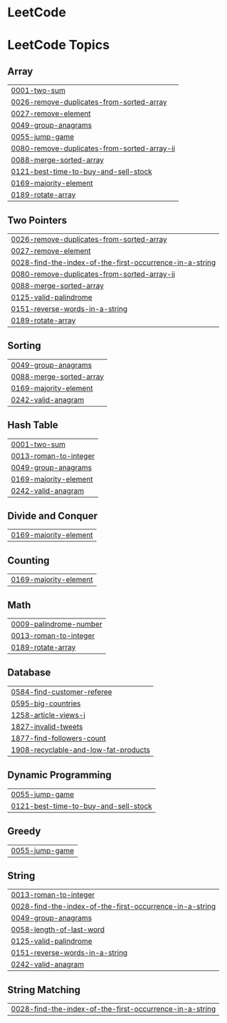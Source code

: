 # LeetCode
<!---LeetCode Topics Start-->
# LeetCode Topics
## Array
|  |
| ------- |
| [0001-two-sum](https://github.com/Angelinamathew/LeetCode/tree/master/0001-two-sum) |
| [0026-remove-duplicates-from-sorted-array](https://github.com/Angelinamathew/LeetCode/tree/master/0026-remove-duplicates-from-sorted-array) |
| [0027-remove-element](https://github.com/Angelinamathew/LeetCode/tree/master/0027-remove-element) |
| [0049-group-anagrams](https://github.com/Angelinamathew/LeetCode/tree/master/0049-group-anagrams) |
| [0055-jump-game](https://github.com/Angelinamathew/LeetCode/tree/master/0055-jump-game) |
| [0080-remove-duplicates-from-sorted-array-ii](https://github.com/Angelinamathew/LeetCode/tree/master/0080-remove-duplicates-from-sorted-array-ii) |
| [0088-merge-sorted-array](https://github.com/Angelinamathew/LeetCode/tree/master/0088-merge-sorted-array) |
| [0121-best-time-to-buy-and-sell-stock](https://github.com/Angelinamathew/LeetCode/tree/master/0121-best-time-to-buy-and-sell-stock) |
| [0169-majority-element](https://github.com/Angelinamathew/LeetCode/tree/master/0169-majority-element) |
| [0189-rotate-array](https://github.com/Angelinamathew/LeetCode/tree/master/0189-rotate-array) |
## Two Pointers
|  |
| ------- |
| [0026-remove-duplicates-from-sorted-array](https://github.com/Angelinamathew/LeetCode/tree/master/0026-remove-duplicates-from-sorted-array) |
| [0027-remove-element](https://github.com/Angelinamathew/LeetCode/tree/master/0027-remove-element) |
| [0028-find-the-index-of-the-first-occurrence-in-a-string](https://github.com/Angelinamathew/LeetCode/tree/master/0028-find-the-index-of-the-first-occurrence-in-a-string) |
| [0080-remove-duplicates-from-sorted-array-ii](https://github.com/Angelinamathew/LeetCode/tree/master/0080-remove-duplicates-from-sorted-array-ii) |
| [0088-merge-sorted-array](https://github.com/Angelinamathew/LeetCode/tree/master/0088-merge-sorted-array) |
| [0125-valid-palindrome](https://github.com/Angelinamathew/LeetCode/tree/master/0125-valid-palindrome) |
| [0151-reverse-words-in-a-string](https://github.com/Angelinamathew/LeetCode/tree/master/0151-reverse-words-in-a-string) |
| [0189-rotate-array](https://github.com/Angelinamathew/LeetCode/tree/master/0189-rotate-array) |
## Sorting
|  |
| ------- |
| [0049-group-anagrams](https://github.com/Angelinamathew/LeetCode/tree/master/0049-group-anagrams) |
| [0088-merge-sorted-array](https://github.com/Angelinamathew/LeetCode/tree/master/0088-merge-sorted-array) |
| [0169-majority-element](https://github.com/Angelinamathew/LeetCode/tree/master/0169-majority-element) |
| [0242-valid-anagram](https://github.com/Angelinamathew/LeetCode/tree/master/0242-valid-anagram) |
## Hash Table
|  |
| ------- |
| [0001-two-sum](https://github.com/Angelinamathew/LeetCode/tree/master/0001-two-sum) |
| [0013-roman-to-integer](https://github.com/Angelinamathew/LeetCode/tree/master/0013-roman-to-integer) |
| [0049-group-anagrams](https://github.com/Angelinamathew/LeetCode/tree/master/0049-group-anagrams) |
| [0169-majority-element](https://github.com/Angelinamathew/LeetCode/tree/master/0169-majority-element) |
| [0242-valid-anagram](https://github.com/Angelinamathew/LeetCode/tree/master/0242-valid-anagram) |
## Divide and Conquer
|  |
| ------- |
| [0169-majority-element](https://github.com/Angelinamathew/LeetCode/tree/master/0169-majority-element) |
## Counting
|  |
| ------- |
| [0169-majority-element](https://github.com/Angelinamathew/LeetCode/tree/master/0169-majority-element) |
## Math
|  |
| ------- |
| [0009-palindrome-number](https://github.com/Angelinamathew/LeetCode/tree/master/0009-palindrome-number) |
| [0013-roman-to-integer](https://github.com/Angelinamathew/LeetCode/tree/master/0013-roman-to-integer) |
| [0189-rotate-array](https://github.com/Angelinamathew/LeetCode/tree/master/0189-rotate-array) |
## Database
|  |
| ------- |
| [0584-find-customer-referee](https://github.com/Angelinamathew/LeetCode/tree/master/0584-find-customer-referee) |
| [0595-big-countries](https://github.com/Angelinamathew/LeetCode/tree/master/0595-big-countries) |
| [1258-article-views-i](https://github.com/Angelinamathew/LeetCode/tree/master/1258-article-views-i) |
| [1827-invalid-tweets](https://github.com/Angelinamathew/LeetCode/tree/master/1827-invalid-tweets) |
| [1877-find-followers-count](https://github.com/Angelinamathew/LeetCode/tree/master/1877-find-followers-count) |
| [1908-recyclable-and-low-fat-products](https://github.com/Angelinamathew/LeetCode/tree/master/1908-recyclable-and-low-fat-products) |
## Dynamic Programming
|  |
| ------- |
| [0055-jump-game](https://github.com/Angelinamathew/LeetCode/tree/master/0055-jump-game) |
| [0121-best-time-to-buy-and-sell-stock](https://github.com/Angelinamathew/LeetCode/tree/master/0121-best-time-to-buy-and-sell-stock) |
## Greedy
|  |
| ------- |
| [0055-jump-game](https://github.com/Angelinamathew/LeetCode/tree/master/0055-jump-game) |
## String
|  |
| ------- |
| [0013-roman-to-integer](https://github.com/Angelinamathew/LeetCode/tree/master/0013-roman-to-integer) |
| [0028-find-the-index-of-the-first-occurrence-in-a-string](https://github.com/Angelinamathew/LeetCode/tree/master/0028-find-the-index-of-the-first-occurrence-in-a-string) |
| [0049-group-anagrams](https://github.com/Angelinamathew/LeetCode/tree/master/0049-group-anagrams) |
| [0058-length-of-last-word](https://github.com/Angelinamathew/LeetCode/tree/master/0058-length-of-last-word) |
| [0125-valid-palindrome](https://github.com/Angelinamathew/LeetCode/tree/master/0125-valid-palindrome) |
| [0151-reverse-words-in-a-string](https://github.com/Angelinamathew/LeetCode/tree/master/0151-reverse-words-in-a-string) |
| [0242-valid-anagram](https://github.com/Angelinamathew/LeetCode/tree/master/0242-valid-anagram) |
## String Matching
|  |
| ------- |
| [0028-find-the-index-of-the-first-occurrence-in-a-string](https://github.com/Angelinamathew/LeetCode/tree/master/0028-find-the-index-of-the-first-occurrence-in-a-string) |
<!---LeetCode Topics End-->